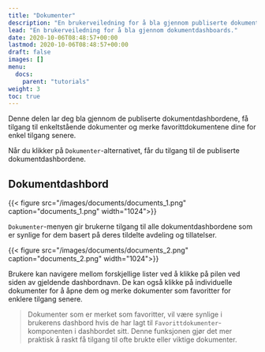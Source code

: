 ```yaml
---
title: "Dokumenter"
description: "En brukerveiledning for å bla gjennom publiserte dokumentdashboards"
lead: "En brukerveiledning for å bla gjennom dokumentdashboards."
date: 2020-10-06T08:48:57+00:00
lastmod: 2020-10-06T08:48:57+00:00
draft: false
images: []
menu:
  docs:
    parent: "tutorials"
weight: 3
toc: true
---
```

Denne delen lar deg bla gjennom de publiserte dokumentdashbordene, få tilgang til enkeltstående dokumenter og merke favorittdokumentene dine for enkel tilgang senere.

Når du klikker på `Dokumenter`-alternativet, får du tilgang til de publiserte dokumentdashbordene.

## Dokumentdashbord

{{< figure src="/images/documents/documents_1.png" caption="documents_1.png" width="1024">}}

`Dokumenter`-menyen gir brukerne tilgang til alle dokumentdashbordene som er synlige for dem basert på deres tildelte avdeling og tillatelser.

{{< figure src="/images/documents/documents_2.png" caption="documents_2.png" width="1024">}}

Brukere kan navigere mellom forskjellige lister ved å klikke på pilen ved siden av gjeldende dashbordnavn. De kan også klikke på individuelle dokumenter for å åpne dem og merke dokumenter som favoritter for enklere tilgang senere.

> Dokumenter som er merket som favoritter, vil være synlige i brukerens dashbord hvis de har lagt til `Favorittdokumenter`-komponenten i dashbordet sitt. Denne funksjonen gjør det mer praktisk å raskt få tilgang til ofte brukte eller viktige dokumenter.